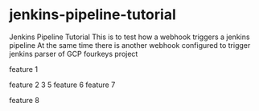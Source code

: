 # jenkins-pipeline-tutorial
Jenkins Pipeline Tutorial
 This is to test how a webhook triggers a jenkins pipeline
 At the same time there is another webhook configured to trigger jenkins parser of GCP fourkeys project 

feature 1


feature 2
3
5
feature 6
feature 7

feature 8

